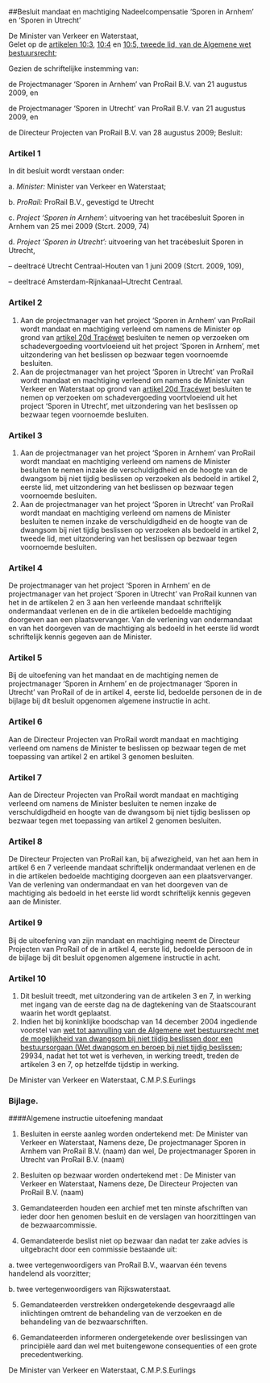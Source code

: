 <meta http-equiv='Content-Type' content='text/html; charset=utf-8' />

##Besluit mandaat en machtiging Nadeelcompensatie ‘Sporen in Arnhem’ en ‘Sporen in Utrecht’

De Minister van Verkeer en Waterstaat,  
Gelet op de [artikelen 10:3](../../../../../../../../../../../../wet/algemene/wet/bestuursrecht/BWBR0005537/README.md), [10:4](../../../../../../../../../../../../wet/algemene/wet/bestuursrecht/BWBR0005537/README.md) en [10:5, tweede lid, van de Algemene wet bestuursrecht](../../../../../../../../../../../../wet/algemene/wet/bestuursrecht/BWBR0005537/README.md);

Gezien de schriftelijke instemming van:

de Projectmanager ‘Sporen in Arnhem’ van ProRail B.V. van 21 augustus 2009, en

de Projectmanager ‘Sporen in Utrecht’ van ProRail B.V. van 21 augustus 2009, en

de Directeur Projecten van ProRail B.V. van 28 augustus 2009;
Besluit:    

### Artikel  1  

In dit besluit wordt verstaan onder: 

a. *Minister:* Minister van Verkeer en Waterstaat;  

b. *ProRail:* ProRail B.V., gevestigd te Utrecht  

c. *Project ‘Sporen in Arnhem’:* uitvoering van het tracébesluit Sporen in Arnhem van 25 mei 2009 (Stcrt. 2009, 74)  

d. *Project ‘Sporen in Utrecht’:* uitvoering van het tracébesluit Sporen in Utrecht, 

– deeltracé Utrecht Centraal-Houten van 1 juni 2009 (Stcrt. 2009, 109),  

– deeltracé Amsterdam-Rijnkanaal–Utrecht Centraal.      

### Artikel  2  

1.  Aan de projectmanager van het project ‘Sporen in Arnhem’ van ProRail wordt mandaat en machtiging verleend om namens de Minister op grond van [artikel 20d Tracéwet](../../../../../../../../../../../../wet/tracéwet/BWBR0006147/README.md) besluiten te nemen op verzoeken om schadevergoeding voortvloeiend uit het project ‘Sporen in Arnhem’, met uitzondering van het beslissen op bezwaar tegen voornoemde besluiten.   
2.  Aan de projectmanager van het project ‘Sporen in Utrecht’ van ProRail wordt mandaat en machtiging verleend om namens de Minister van Verkeer en Waterstaat op grond van [artikel 20d Tracéwet](../../../../../../../../../../../../wet/tracéwet/BWBR0006147/README.md) besluiten te nemen op verzoeken om schadevergoeding voortvloeiend uit het project ‘Sporen in Utrecht’, met uitzondering van het beslissen op bezwaar tegen voornoemde besluiten.   

### Artikel  3  

1.  Aan de projectmanager van het project ‘Sporen in Arnhem’ van ProRail wordt mandaat en machtiging verleend om namens de Minister besluiten te nemen inzake de verschuldigdheid en de hoogte van de dwangsom bij niet tijdig beslissen op verzoeken als bedoeld in artikel 2, eerste lid, met uitzondering van het beslissen op bezwaar tegen voornoemde besluiten.   
2.  Aan de projectmanager van het project ‘Sporen in Utrecht’ van ProRail wordt mandaat en machtiging verleend om namens de Minister besluiten te nemen inzake de verschuldigdheid en de hoogte van de dwangsom bij niet tijdig beslissen op verzoeken als bedoeld in artikel 2, tweede lid, met uitzondering van het beslissen op bezwaar tegen voornoemde besluiten.   

### Artikel  4  

De projectmanager van het project ‘Sporen in Arnhem’ en de projectmanager van het project ‘Sporen in Utrecht’ van ProRail kunnen van het in de artikelen 2 en 3 aan hen verleende mandaat schriftelijk ondermandaat verlenen en de in die artikelen bedoelde machtiging doorgeven aan een plaatsvervanger. Van de verlening van ondermandaat en van het doorgeven van de machtiging als bedoeld in het eerste lid wordt schriftelijk kennis gegeven aan de Minister.  

### Artikel  5  

Bij de uitoefening van het mandaat en de machtiging nemen de projectmanager ‘Sporen in Arnhem’ en de projectmanager ‘Sporen in Utrecht’ van ProRail of de in artikel 4, eerste lid, bedoelde personen de in de bijlage bij dit besluit opgenomen algemene instructie in acht.  

### Artikel  6  

Aan de Directeur Projecten van ProRail wordt mandaat en machtiging verleend om namens de Minister te beslissen op bezwaar tegen de met toepassing van artikel 2 en artikel 3 genomen besluiten.  

### Artikel  7  

Aan de Directeur Projecten van ProRail wordt mandaat en machtiging verleend om namens de Minister besluiten te nemen inzake de verschuldigdheid en hoogte van de dwangsom bij niet tijdig beslissen op bezwaar tegen met toepassing van artikel 2 genomen besluiten.  

### Artikel  8  

De Directeur Projecten van ProRail kan, bij afwezigheid, van het aan hem in artikel 6 en 7 verleende mandaat schriftelijk ondermandaat verlenen en de in die artikelen bedoelde machtiging doorgeven aan een plaatsvervanger. Van de verlening van ondermandaat en van het doorgeven van de machtiging als bedoeld in het eerste lid wordt schriftelijk kennis gegeven aan de Minister.  

### Artikel  9  

Bij de uitoefening van zijn mandaat en machtiging neemt de Directeur Projecten van ProRail of de in artikel 4, eerste lid, bedoelde persoon de in de bijlage bij dit besluit opgenomen algemene instructie in acht.  

### Artikel  10  

1.  Dit besluit treedt, met uitzondering van de artikelen 3 en 7, in werking met ingang van de eerste dag na de dagtekening van de Staatscourant waarin het wordt geplaatst.   
2.  Indien het bij koninklijke boodschap van 14 december 2004 ingediende voorstel van [wet tot aanvulling van de Algemene wet bestuursrecht met de mogelijkheid van dwangsom bij niet tijdig beslissen door een bestuursorgaan (Wet dwangsom en beroep bij niet tijdig beslissen](../../../../../../../../../../../../wet/wet/dwangsom/en/beroep/bij/niet/tijdig/beslissen/BWBR0026450/README.md); 29934, nadat het tot wet is verheven, in werking treedt, treden de artikelen 3 en 7, op hetzelfde tijdstip in werking.   

De 
Minister van Verkeer en Waterstaat, 
C.M.P.S.Eurlings  

### Bijlage.  

####Algemene instructie uitoefening mandaat

1. Besluiten in eerste aanleg worden ondertekend met: De Minister van Verkeer en Waterstaat, Namens deze, De projectmanager Sporen in Arnhem van ProRail B.V. (naam) dan wel, De projectmanager Sporen in Utrecht van ProRail B.V. (naam)  

2. Besluiten op bezwaar worden ondertekend met : De Minister van Verkeer en Waterstaat, Namens deze, De Directeur Projecten van ProRail B.V. (naam)  

3. Gemandateerden houden een archief met ten minste afschriften van ieder door hen genomen besluit en de verslagen van hoorzittingen van de bezwaarcommissie.  

4. Gemandateerde beslist niet op bezwaar dan nadat ter zake advies is uitgebracht door een commissie bestaande uit: 

a. twee vertegenwoordigers van ProRail B.V., waarvan één tevens handelend als voorzitter;  

b. twee vertegenwoordigers van Rijkswaterstaat.    

5. Gemandateerden verstrekken ondergetekende desgevraagd alle inlichtingen omtrent de behandeling van de verzoeken en de behandeling van de bezwaarschriften.  

6. Gemandateerden informeren ondergetekende over beslissingen van principiële aard dan wel met buitengewone consequenties of een grote precedentwerking.    

De 
Minister van Verkeer en Waterstaat, 
C.M.P.S.Eurlings  
